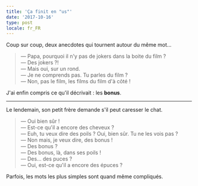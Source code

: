 ```yaml
---
title: 'Ça finit en "us"'
date: '2017-10-16'
type: post
locale: fr_FR
---
```


Coup sur coup, deux anecdotes qui tournent autour du même mot…

<!-- more -->

> — Papa, pourquoi il n'y pas de jokers dans la boite du film ?  
> — Des jokers ?!  
> — Mais oui, sur un rond.  
> — Je ne comprends pas. Tu parles du film ?  
> — Non, pas le film, les films du film d'à côté !

J'ai enfin compris ce qu'il décrivait : les **bonus**.

***

Le lendemain, son petit frère demande s'il peut caresser le chat.

> — Oui bien sûr !  
> — Est-ce qu'il a encore des cheveux ?  
> — Euh, tu veux dire des poils ? Oui, bien sûr. Tu ne les vois pas ?  
> — Non mais, je veux dire, des bonus !  
> — Des bonus ?  
> — Des bonus, là, dans ses poils !  
> — Des… des puces ?  
> — Oui, est-ce qu'il a encore des épuces ?

Parfois, les mots les plus simples sont quand même compliqués.
